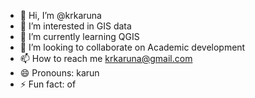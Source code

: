 - 👋 Hi, I’m @krkaruna
- 👀 I’m interested in GIS data
- 🌱 I’m currently learning QGIS
- 💞️ I’m looking to collaborate on Academic development
- 📫 How to reach me krkaruna@gmail.com
- 😄 Pronouns: karun
- ⚡ Fun fact: of

<!---
krkaruna/krkaruna is a ✨ special ✨ repository because its `README.md` (this file) appears on your GitHub profile.
You can click the Preview link to take a look at your changes.
--->
